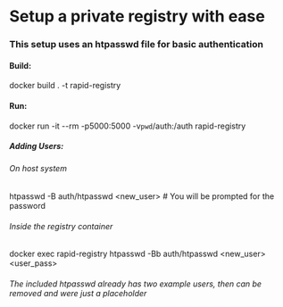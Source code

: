 # Setup a private registry with ease

### This setup uses an htpasswd file for basic authentication

#### Build:
docker build . -t rapid-registry

#### Run:
docker run -it --rm -p5000:5000 -v`pwd`/auth:/auth rapid-registry

##### Adding Users:
###### On host system
htpasswd -B auth/htpasswd <new_user> # You will be prompted for the password

###### Inside the registry container
docker exec rapid-registry htpasswd -Bb auth/htpasswd <new_user> <user_pass> 

###### The included htpasswd already has two example users, then can be removed and were just a placeholder
